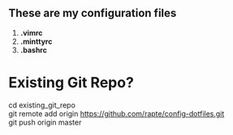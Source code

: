 ## These are my configuration files

1. **.vimrc**
2. **.minttyrc**
3. **.bashrc**

# Existing Git Repo?
cd existing_git_repo  
git remote add origin https://github.com/rapte/config-dotfiles.git  
git push origin master  
